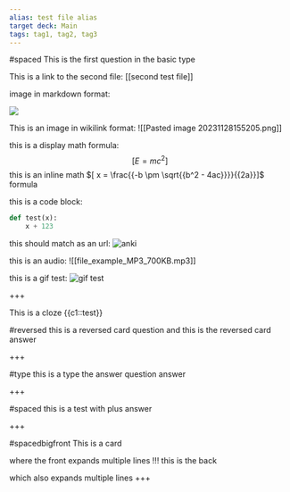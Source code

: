 ```yaml
---
alias: test file alias
target deck: Main
tags: tag1, tag2, tag3
---
```

#spaced
This is the first question in the basic type

This is a link to the second  file: [[second test file]]

image in markdown format:

![](Pasted%20image%2020231127233530.png)

This is an image in wikilink format:
![[Pasted image 20231128155205.png]]

this is a display math formula:
$$[ E = mc^2]$$
this is an inline math $[ x = \frac{{-b \pm \sqrt{{b^2 - 4ac}}}}{{2a}}]$ formula

this is a code block:
```python
def test(x):
	x + 123
```

this should match as an url:
![anki](https://upload.wikimedia.org/wikipedia/commons/thumb/3/3d/Anki-icon.svg/1280px-Anki-icon.svg.png)

this is an audio: 
![[file_example_MP3_700KB.mp3]]

this is a gif test:
![gif test](https://cdn.shortpixel.ai/spai/q_lossy+w_631+to_webp+ret_img/mailfloss.com/storage/2019/08/5d667803a7a67_gif1-Everyonelovesgifs_4ef1dbef8a604a3e1b26eebf2c000ef0.gif)

+++

This is a cloze {{c1::test}}


#reversed
this is a reversed card question
and this is the reversed card answer

+++

#type
this is a type the answer question
answer

+++

#spaced 
this is a test with plus
answer

+++

#spacedbigfront
This is a card

where the front expands multiple lines
!!!
this is the back

which also expands multiple lines
+++
